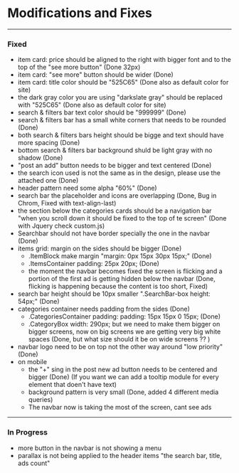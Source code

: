 # Modifications and Fixes
___

### Fixed
- item card: price should be aligned to the right with bigger font and to the top of the "see more button" (Done 32px)
- item card: "see more" button should be wider (Done)
- item card: title color should be "525C65" (Done also as default color for site)
- the dark gray color you are using "darkslate gray" should be replaced with "525C65" (Done also as default color for site)
- search & filters bar text color should be "999999" (Done)
- search & filters bar has a small white corners that needs to be rounded  (Done)
- both search & filters bars height should be bigge and text should have more spacing (Done)
- bottom search & filters bar background shuld be light gray with no shadow (Done)
- "post an add" button needs to be bigger and text centered (Done)
- the search icon used is not the same as in the design, please use the attached one  (Done)
- header pattern need some alpha "60%" (Done)
- search bar the placeholder and icons are overlapping (Done, Bug in Chrom, Fixed with text-align-last)
- the section below the categories cards should be a navigation bar "when you scroll down it should be fixed to the top of te screen" (Done with Jquery check custom.js)
- Searchbar should not have border specially the one in the navbar  (Done)
- items grid: margin on the sides should be bigger  (Done)
	- .ItemBlock make margin "margin: 0px 15px 30px 15px;" (Done)
	- .ItemsContainer padding: 25px 20px; (Done)
	- the moment the navbar becomes fixed the screen is flicking and a portion of the first ad is getting hidden below the navbar  (Done, flicking is happening because the content is too short, Fixed)
- search bar height should be 10px smaller ".SearchBar-box height: 54px;" (Done)
- categories container needs padding from the sides (Done)
	- .CategoriesContainer padding: padding: 15px 15px 0 15px; (Done)
	- .CategoryBox width: 290px; but we need to make them bigger on bigger screens, now on big screens we are getting very big white spaces (Done, but what size should it be on wide screens ?? )
- navbar logo need to be on top not the other way around "low priority" (Done)
- on mobile
    - the "+" sing in the post new ad button needs to be centered and bigger (Done) (If you want we can add a tooltip module for every element that doen't have text)
    - background pattern is very small (Done, added 4 different media queries)
    - The navbar now is taking the most of the screen, cant see ads

___
### In Progress
- more button in the navbar is not showing a menu
- parallax is not being applied to the header items "the search bar, title, ads count"

